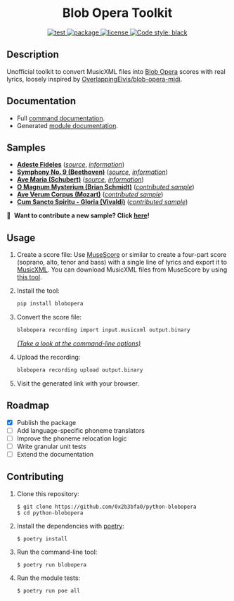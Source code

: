 <h1 align="center">Blob Opera Toolkit</h1>

<p align="center">
    <a href="https://github.com/0x2b3bfa0/python-blobopera/actions/workflows/test.yml">
        <img alt="test" src="https://github.com/0x2b3bfa0/python-blobopera/actions/workflows/test.yml/badge.svg?branch=main">
    </a>
    <a href="https://pypi.org/project/blobopera">
        <img alt="package" src="https://badge.fury.io/py/blobopera.svg">
    </a>
    <a href="https://www.gnu.org/licenses/gpl-3.0">
        <img alt="license" src="https://img.shields.io/badge/license-GPL3-blue.svg">
    </a>
    <a href="https://github.com/psf/black">
        <img alt="Code style: black" src="https://img.shields.io/badge/code%20style-black-000000.svg">
    </a>
</p>

## Description

Unofficial toolkit to convert MusicXML files into [Blob Opera][1] scores with
real lyrics, loosely inspired by [OverlappingElvis/blob-opera-midi][2].

## Documentation

* Full [command documentation][12].
* Generated [module documentation][19].

## Samples

* **[Adeste Fideles][5]** ([_source_][7], [_information_][6])
* **[Symphony No. 9 (Beethoven)][13]** ([_source_][15], [_information_][14])
* **[Ave Maria (Schubert)][20]** ([_source_][21], [_information_][22])
* **[O Magnum Mysterium (Brian Schmidt)][25]** ([_contributed sample_][26])
* **[Ave Verum Corpus (Mozart)][27]** ([_contributed sample_][28])
* **[Cum Sancto Spiritu - Gloria (Vivaldi)][29]** ([_contributed sample_][30])


:book:&nbsp;&nbsp;**Want to contribute a new sample? Click [here][24]!**

## Usage

1. Create a score file:
   Use [MuseScore][3] or similar to create a four-part score
   (soprano, alto, tenor and bass) with a single line of lyrics and export it
   to [MusicXML][4]. You can download MusicXML files from MuseScore
   by using [this tool][8].

2. Install the tool:
   ```bash
   pip install blobopera
   ```

3. Convert the score file:
   ```bash
   blobopera recording import input.musicxml output.binary
   ```
   _[(Take a look at the command-line options)][23]_

4. Upload the recording:
   ```bash
   blobopera recording upload output.binary
   ```

5. Visit the generated link with your browser.

## Roadmap

* [X] Publish the package
* [ ] Add language-specific phoneme translators
* [ ] Improve the phoneme relocation logic
* [ ] Write granular unit tests
* [ ] Extend the documentation

## Contributing

1. Clone this repository:
   ```console
   $ git clone https://github.com/0x2b3bfa0/python-blobopera
   $ cd python-blobopera
   ```

2. Install the dependencies with [poetry][11]:
   ```console
   $ poetry install
   ```

4. Run the command-line tool:
   ```console
   $ poetry run blobopera
   ```

3. Run the module tests:
   ```console
   $ poetry run poe all
   ```

[1]: https://artsandculture.google.com/experiment/blob-opera/AAHWrq360NcGbw
[2]: https://github.com/OverlappingElvis/blob-opera-midi
[3]: https://musescore.org/en
[4]: https://en.wikipedia.org/wiki/MusicXML
[5]: https://g.co/arts/hrjRDrpL5G7LrjRx7
[6]: https://en.wikipedia.org/wiki/O_Come,_All_Ye_Faithful
[7]: https://musescore.com/user/29729/scores/416701
[8]: https://github.com/Xmader/musescore-downloader
[11]: https://python-poetry.org/docs/
[12]: ./documentation/command
[13]: https://g.co/arts/vFxPVuuTATXNvX9F8
[14]: https://en.wikipedia.org/wiki/Symphony_No._9_(Beethoven)#IV._Finale
[15]: https://musescore.com/user/34418260/scores/6430537
[16]: https://artsandculture.google.com/experiment/blob-opera/AAHWrq360NcGbw?cp=eyJyIjoiNVNxb0RhRlB1VnRuIn0.
[17]: https://en.wikipedia.org/wiki/Mateo_Flecha
[18]: https://musescore.com/user/28092/scores/85307
[19]: https://0x2b3bfa0.github.io/python-blobopera
[20]: https://g.co/arts/xQGR5aWBwuDeGqTq8
[21]: http://www.cafe-puccini.dk/Schubert_GdurMesse.aspx
[22]: https://en.wikipedia.org/wiki/Ave_Maria_(Schubert)
[23]: ./documentation/command#blobopera-recording-import
[24]: https://github.com/0x2b3bfa0/python-blobopera/issues/new?labels=recording&template=new-recording.md&title=New+recording%3A+%7Btitle%7D
[25]: https://g.co/arts/8VGdX1SGjm2Tzyee7
[26]: https://github.com/0x2b3bfa0/python-blobopera/issues/4
[27]: https://g.co/arts/FqjgC2WJ6HyC2otv9
[28]: https://github.com/0x2b3bfa0/python-blobopera/issues/7
[29]: https://g.co/arts/77abQGtdkV72N3oW7
[30]: https://github.com/0x2b3bfa0/python-blobopera/issues/8
